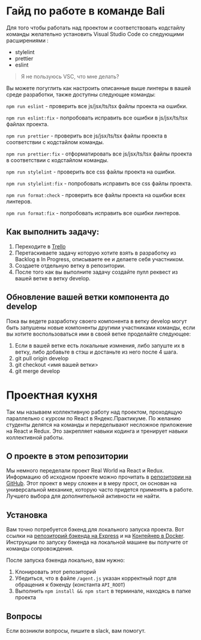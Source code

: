 # Гайд по работе в команде Bali

Для того чтобы работать над проектом и соответствовать кодстайлу команды желательно установить Visual Studio Code со следующими расширениями :

- stylelint
- prettier
- eslint

> Я не пользуюсь VSC, что мне делать?

Вы можете погуглить как настроить описанные выше линтеры в вашей среде разработки, также доступны следующие команды:

`npm run eslint` - проверить все js/jsx/ts/tsx файлы проекта на ошибки.

`npm run eslint:fix` - попробовать исправить все ошибки в js/jsx/ts/tsx файлах проекта.

`npm run prettier` - проверить все js/jsx/ts/tsx файлы проекта в соответствии с кодстайлом команды.

`npm run prettier:fix` - отформатировать все js/jsx/ts/tsx файлы проекта в соответствии с кодстайлом команды.

`npm run stylelint` - проверить все css файлы проекта на ошибки.

`npm run stylelint:fix` - попробовать исправить все css файлы проекта.

`npm run format:check` - проверить все файлы проекта на ошибки всех линтеров.

`npm run format:fix` - попробовать исправить все ошибки линтеров.

## Как выполнить задачу:

1. Переходите в [Trello](https://trello.com/b/WP1awB1i/%D0%BF%D1%80%D0%BE%D0%B5%D0%BA%D1%82%D0%BD%D0%B0%D1%8F-%D0%BA%D1%83%D1%85%D0%BD%D1%8F)
2. Перетаскиваете задачу которую хотите взять в разработку из Backlog в In Progress, описываете ее и делаете себя участником.
3. Создаете отдельную ветку в репозитории.
4. После того как вы выполните задачу создайте пулл реквест из вашей ветке в ветку develop.

## Обновление вашей ветки компонента до develop

Пока вы ведете разработку своего компонента в ветку develop могут быть запушены новые компоненты другими участниками команды, если вы хотите воспользоваться ими в своей ветке проделайте следующее:

1. Если в вашей ветке есть локальные измнения, либо запуште их в ветку, либо добавьте в стэш и достаньте из него после 4 шага.
2. git pull origin develop
3. git checkout <имя вашей ветки>
4. git merge develop

# Проектная кухня

Так мы называем коллективную работу над проектом, проходящую параллельно с курсом по React в Яндекс.Практикуме. По желанию студенты делятся на команды и переделывают несложное приложение на React и Redux. Это закрепляет навыки кодинга и тренирует навыки коллективной работы.

## О проекте в этом репозитории

Мы немного переделали проект Real World на React и Redux. Информацию об исходном проекте можно прочитать в [репозитории на GitHub](https://github.com/gothinkster/react-redux-realworld-example-app). Этот проект в меру сложен и в меру прост, он основан на универсальной механике, которую часто придется применять в работе. Лучшего выбора для дополнительной активности не найти.

## Установка

Вам точно потребуется бэкенд для локального запуска проекта. Вот ссылки на [репозиторий бэкенда на Express](https://github.com/gothinkster/node-express-realworld-example-app) и на [Контейнер в Docker](https://github.com/Yandex-Practicum/react-project-kitchen-backend). Инструкции по запуску бэкенда на локальной машине вы получите от команды сопровождения.

После запуска бэкенда локально, вам нужно:

1. Клонировать этот репозиторий
2. Убедиться, что в файле `/agent.js` указан корректный порт для обращения к бэкенду (константа `API_ROOT`)
3. Выполнить `npm install && npm start` в терминале, находясь в папке проекта

## Вопросы

Если возникли вопросы, пишите в slack, вам помогут.
